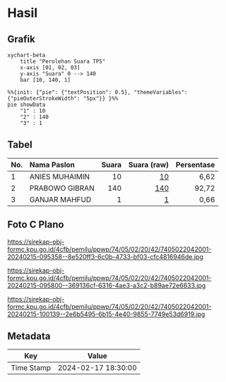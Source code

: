 # Hasil

## Grafik

```mermaid
xychart-beta
    title "Perolehan Suara TPS"
    x-axis [01, 02, 03]
    y-axis "Suara" 0 --> 140
    bar [10, 140, 1]
```

```mermaid
%%{init: {"pie": {"textPosition": 0.5}, "themeVariables": {"pieOuterStrokeWidth": "5px"}} }%%
pie showData
    "1" : 10
    "2" : 140
    "3" : 1
```

## Tabel

| No. | Nama Paslon    | Suara | Suara (raw) | Persentase |
|:--- |:-------------- | -----:| -----------:| ----------:|
| 1   | ANIES MUHAIMIN | 10    | [10][p-1]   | 6,62       |
| 2   | PRABOWO GIBRAN | 140   | [140][p-2]  | 92,72      |
| 3   | GANJAR MAHFUD  | 1     | [1][p-3]    | 0,66       |


[p-1]: https://github.com/gigit-pemilu/pemilu-2024-74-sulawesi-tenggara/blob/main/pilpres/hitung-suara/sub/74-sulawesi-tenggara/sub/05-konawe-selatan/sub/02-angata/sub/2042-puulipu/sub/001-tps/sub/paslon-1.txt
[p-2]: https://github.com/gigit-pemilu/pemilu-2024-74-sulawesi-tenggara/blob/main/pilpres/hitung-suara/sub/74-sulawesi-tenggara/sub/05-konawe-selatan/sub/02-angata/sub/2042-puulipu/sub/001-tps/sub/paslon-2.txt
[p-3]: https://github.com/gigit-pemilu/pemilu-2024-74-sulawesi-tenggara/blob/main/pilpres/hitung-suara/sub/74-sulawesi-tenggara/sub/05-konawe-selatan/sub/02-angata/sub/2042-puulipu/sub/001-tps/sub/paslon-3.txt

## Foto C Plano

https://sirekap-obj-formc.kpu.go.id/4cfb/pemilu/ppwp/74/05/02/20/42/7405022042001-20240215-095358--8e520ff3-6c0b-4733-bf03-cfc4816946de.jpg

https://sirekap-obj-formc.kpu.go.id/4cfb/pemilu/ppwp/74/05/02/20/42/7405022042001-20240215-095800--369136cf-6316-4ae3-a3c2-b89ae72e6633.jpg

https://sirekap-obj-formc.kpu.go.id/4cfb/pemilu/ppwp/74/05/02/20/42/7405022042001-20240215-100139--2e6b5495-6b15-4e40-9855-7749e53d6919.jpg


## Metadata

| Key        | Value               |
| ---------- | ------------------- |
| Time Stamp | 2024-02-17 18:30:00 |



